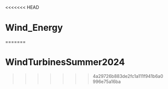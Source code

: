 <<<<<<< HEAD
# Wind_Energy
=======
# WindTurbinesSummer2024
>>>>>>> 4a29726b883de2fc1a111f941b6a0996e75a16ba
